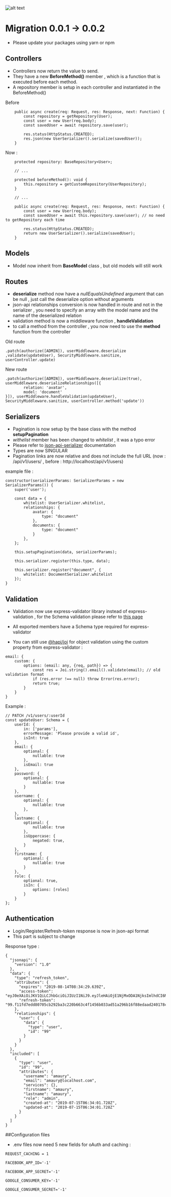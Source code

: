 
![alt text](https://repository-images.githubusercontent.com/166414581/dc0a1b80-a1a0-11e9-805b-cf8be46b5507)
# Migration 0.0.1 -> 0.0.2

- Please update your packages using yarn or npm

## Controllers 
- Controllers now return the value to send.
- They have a new **BeforeMethod()** member , which is a function that is executed before each method.
- A repository member is setup in each controller and instantiated in the BeforeMethod()

Before
```
    public async create(req: Request, res: Response, next: Function) {
        const repository = getRepository(User);
        const user = new User(req.body);
        const savedUser = await repository.save(user);

        res.status(HttpStatus.CREATED);
        res.json(new UserSerializer().serialize(savedUser));
    }
```

Now : 
```
    protected repository: BaseRepository<User>;

    // ...

    protected beforeMethod(): void {
        this.repository = getCustomRepository(UserRepository);
    }
      
    // ...
    
    public async create(req: Request, res: Response, next: Function) {
        const user = new User(req.body);
        const savedUser = await this.repository.save(user); // no need to getRepository each time

        res.status(HttpStatus.CREATED);
        return new UserSerializer().serialize(savedUser);
    }
```

## Models

- Model now inherit from **BaseModel** class , but old models will still work

## Routes 

- **deserialize** method now have a *nullEqualsUndefined* argument that can be null , just call the deserialize option without arguments
- json-api relationships conversion is now handled in route and not in the serializer , you need to specify an array with the model name and the name of the deserialized relation
- validation method is now a middleware function , **handleValidation**
- to call a method from the controller , you now need to use the **method** function from the controller 

Old route
```
.patch(authorize([ADMIN]), userMiddleware.deserialize ,validate(updateUser), SecurityMiddleware.sanitize, userController.update)
```

New route
```
.patch(authorize([ADMIN]), userMiddleware.deserialize(true), userMiddleware.deserializeRelationships([{
        relation: 'avatar',
        model: 'document'
}]), userMiddleware.handleValidation(updateUser), SecurityMiddleware.sanitize, userController.method('update'))
```

## Serializers

- Pagination is now setup by the base class with the method **setupPagination**
- *withelist* member has been changed to *whitelist* , it was a typo error
- Please refer to [json-api-serializer](https://github.com/danivek/json-api-serializer) documentation
- Types are now SINGULAR
- Pagination links are now relative and does not include the full URL (now : /api/v1/users/ , before : http://localhost/api/v1/users)

example file : 
```
constructor(serializerParams: SerializerParams = new SerializerParams()) {
    super('user');

    const data = {
        whitelist: UserSerializer.whitelist,
        relationships: {
            avatar: {
                type: "document"
            },
            documents: {
                type: "document"
            }
        },
    };

    this.setupPagination(data, serializerParams);

    this.serializer.register(this.type, data);

    this.serializer.register("document", {
        whitelist: DocumentSerializer.whitelist
    });
}
```

## Validation

- Validation now use express-validator library instead of express-validation , for the Schema validation please refer to [this page](https://express-validator.github.io/docs/schema-validation.html)
- All exported members have a Schema type required for express-validator


- You can still use [@hapi/joi](https://github.com/hapijs/joi) for object validation using the custom property from express-validator : 
```
email: {
    custom: {
        options: (email: any, {req, path}) => {
            const res = Joi.string().email().validate(email); // old validation format
            if (res.error !== null) throw Error(res.error);
            return true;
        }
    }
}
```


Example : 
```
// PATCH /v1/users/:userId
const updateUser: Schema = {
    userId: {
        in: ['params'],
        errorMessage: 'Please provide a valid id',
        isInt: true
    },
    email: {
        optional: {
            nullable: true
        },
        isEmail: true
    },
    password: {
        optional: {
            nullable: true
        }
    },
    username: {
        optional: {
            nullable: true
        },
    },
    lastname: {
        optional: {
            nullable: true
        },
        isUppercase: {
            negated: true,
        }
    },
    firstname: {
        optional: {
            nullable: true
        }
    },
    role: {
        optional: true,
        isIn: {
            options: [roles]
        }
    }
};
```

## Authentication

- Login/Register/Refresh-token response is now in json-api format
- This part is subject to change

Response type : 
```
{
  "jsonapi": {
    "version": "1.0"
  },
  "data": {
    "type": "refresh_token",
    "attributes": {
      "expires": "2019-08-14T08:34:29.639Z",
      "access-token": "eyJ0eXAiOiJKV1QiLCJhbGciOiJIUzI1NiJ9.eyJleHAiOjE1NjMxODA1NjksImlhdCI6MTU2MzE3OTY2OSwic3ViIjo5OX0.kMoWC1ttrfOsoB4ozUzM465hRrbbbdub70XQX8MhPIE",
      "refresh-token": "99.f11fd7edd80705cb292ba3c220b663c4f1456b033ad51a296b16f88edaad240178cfdfc6510545f8"
    },
    "relationships": {
      "user": {
        "data": {
          "type": "user",
          "id": "99"
        }
      }
    }
  },
  "included": [
    {
      "type": "user",
      "id": "99",
      "attributes": {
        "username": "amaury",
        "email": "amaury@localhost.com",
        "services": {},
        "firstname": "amaury",
        "lastname": "amaury",
        "role": "admin",
        "created-at": "2019-07-15T06:34:01.728Z",
        "updated-at": "2019-07-15T06:34:01.728Z"
      }
    }
  ]
}
```


##Configuration files

- .env files now need 5 new fields for oAuth and caching :

```
REQUEST_CACHING = 1

FACEBOOK_APP_ID='-1'

FACEBOOK_APP_SECRET='-1'

GOOGLE_CONSUMER_KEY='-1'

GOOGLE_CONSUMER_SECRET='-1'
```